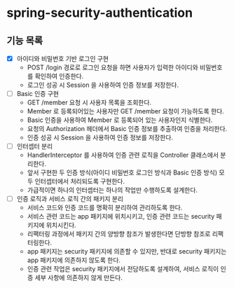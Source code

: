 # spring-security-authentication

## 기능 목록

- [x] 아이디와 비밀번호 기반 로그인 구현
    - POST /login 경로로 로그인 요청을 하면 사용자가 입력한 아이디와 비밀번호를 확인하여 인증한다.
    - 로그인 성공 시 Session 을 사용하여 인증 정보를 저장한다.
- [ ] Basic 인증 구현
    - GET /member 요청 시 사용자 목록을 조회한다.
    - Member 로 등록되어있는 사용자만 GET /member 요청이 가능하도록 한다.
    - Basic 인증을 사용하여 Member 로 등록되어 있는 사용자인지 식별한다.
    - 요청의 Authorization 헤더에서 Basic 인증 정보를 추출하여 인증을 처리한다.
    - 인증 성공 시 Session 을 사용하여 인증 정보를 저장한다.
- [ ] 인터셉터 분리
    - HandlerInterceptor 를 사용하여 인증 관련 로직을 Controller 클래스에서 분리한다.
    - 앞서 구현한 두 인증 방식(아이디 비밀번호 로그인 방식과 Basic 인증 방식) 모두 인터셉터에서 처리되도록 구현한다.
    - 가급적이면 하나의 인터셉터는 하나의 작업만 수행하도록 설계한다.
- [ ] 인증 로직과 서비스 로직 간의 패키지 분리
    - 서비스 코드와 인증 코드를 명확히 분리하여 관리하도록 한다.
    - 서비스 관련 코드는 app 패키지에 위치시키고, 인증 관련 코드는 security 패키지에 위치시킨다.
    - 리팩터링 과정에서 패키지 간의 양방향 참조가 발생한다면 단방향 참조로 리팩터링한다.
    - app 패키지는 security 패키지에 의존할 수 있지만, 반대로 security 패키지는 app 패키지에 의존하지 않도록 한다.
    - 인증 관련 작업은 security 패키지에서 전담하도록 설계하여, 서비스 로직이 인증 세부 사항에 의존하지 않게 만든다.
